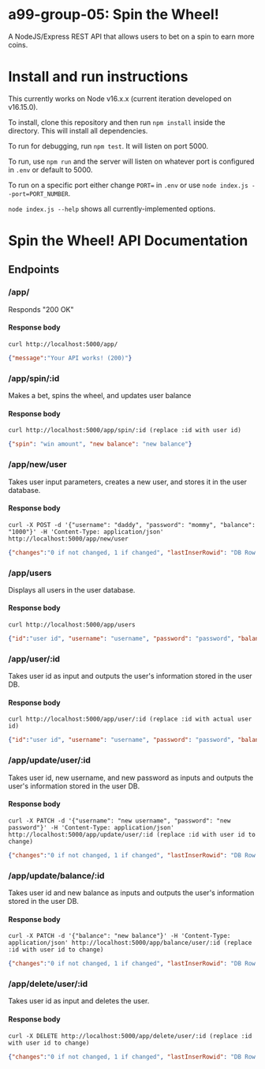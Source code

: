 # a99-group-05: Spin the Wheel!

A NodeJS/Express REST API that allows users to bet on a spin to earn more coins.

# Install and run instructions

This currently works on Node v16.x.x (current iteration developed on v16.15.0).

To install, clone this repository and then run `npm install` inside the directory.
This will install all dependencies.

To run for debugging, run `npm test`. It will listen on port 5000.

To run, use `npm run` and the server will listen on whatever port is configured in `.env` or default to 5000. 

To run on a specific port either change `PORT=` in `.env` or use `node index.js --port=PORT_NUMBER`.

`node index.js --help` shows all currently-implemented options.

# Spin the Wheel! API Documentation

## Endpoints

### /app/

Responds "200 OK"

#### Response body

```
curl http://localhost:5000/app/
```
```json
{"message":"Your API works! (200)"}
```

### /app/spin/:id

Makes a bet, spins the wheel, and updates user balance

#### Response body

```
curl http://localhost:5000/app/spin/:id (replace :id with user id)
```
```json
{"spin": "win amount", "new balance": "new balance"}
```

### /app/new/user

Takes user input parameters, creates a new user, and stores it in the user database.

#### Response body

```
curl -X POST -d '{"username": "daddy", "password": "mommy", "balance": "1000"}' -H 'Content-Type: application/json' http://localhost:5000/app/new/user
```
```json
{"changes":"0 if not changed, 1 if changed", "lastInserRowid": "DB Row ID of users added"}
```

### /app/users

Displays all users in the user database.

#### Response body

```
curl http://localhost:5000/app/users
```
```json
{"id":"user id", "username": "username", "password": "password", "balance": "balance"} for each user in DB
```

### /app/user/:id

Takes user id as input and outputs the user's information stored in the user DB.

#### Response body

```
curl http://localhost:5000/app/user/:id (replace :id with actual user id)
```
```json
{"id":"user id", "username": "username", "password": "password", "balance": "balance"} for that specific user
```

### /app/update/user/:id

Takes user id, new username, and new password as inputs and outputs the user's information stored in the user DB.

#### Response body

```
curl -X PATCH -d '{"username": "new username", "password": "new password"}' -H 'Content-Type: application/json' http://localhost:5000/app/update/user/:id (replace :id with user id to change)
```
```json
{"changes":"0 if not changed, 1 if changed", "lastInserRowid": "DB Row ID of users updated"}
```

### /app/update/balance/:id

Takes user id and new balance as inputs and outputs the user's information stored in the user DB.

#### Response body

```
curl -X PATCH -d '{"balance": "new balance"}' -H 'Content-Type: application/json' http://localhost:5000/app/balance/user/:id (replace :id with user id to change)
```
```json
{"changes":"0 if not changed, 1 if changed", "lastInserRowid": "DB Row ID of users updated"}
```

### /app/delete/user/:id

Takes user id as input and deletes the user.

#### Response body

```
curl -X DELETE http://localhost:5000/app/delete/user/:id (replace :id with user id to change)
```
```json
{"changes":"0 if not changed, 1 if changed", "lastInserRowid": "DB Row ID of user deleted"}
```
